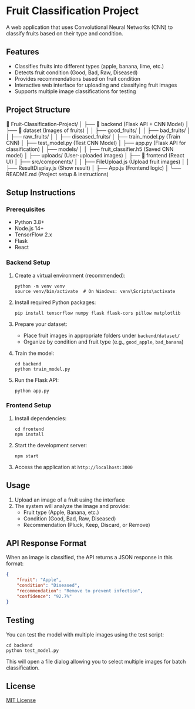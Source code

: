 # Fruit Classification Project

A web application that uses Convolutional Neural Networks (CNN) to classify fruits based on their type and condition.

## Features

- Classifies fruits into different types (apple, banana, lime, etc.)
- Detects fruit condition (Good, Bad, Raw, Diseased)
- Provides recommendations based on fruit condition
- Interactive web interface for uploading and classifying fruit images
- Supports multiple image classifications for testing

## Project Structure 

📂 Fruit-Classification-Project/
│
├── 📂 backend (Flask API + CNN Model)
│ ├── 📂 dataset (Images of fruits)
│ │ ├── good_fruits/
│ │ ├── bad_fruits/
│ │ ├── raw_fruits/
│ │ ├── diseased_fruits/
│ ├── train_model.py (Train CNN)
│ ├── test_model.py (Test CNN Model)
│ ├── app.py (Flask API for classification)
│ ├── models/
│ │ ├── fruit_classifier.h5 (Saved CNN model)
│ ├── uploads/ (User-uploaded images)
│
├── 📂 frontend (React UI)
│ ├── src/components/
│ │ ├── FileUpload.js (Upload fruit images)
│ │ ├── ResultDisplay.js (Show result)
│ ├── App.js (Frontend logic)
│
└── README.md (Project setup & instructions)

## Setup Instructions

### Prerequisites

- Python 3.8+
- Node.js 14+
- TensorFlow 2.x
- Flask
- React

### Backend Setup

1. Create a virtual environment (recommended):
   ```
   python -m venv venv
   source venv/bin/activate  # On Windows: venv\Scripts\activate
   ```

2. Install required Python packages:
   ```
   pip install tensorflow numpy flask flask-cors pillow matplotlib
   ```

3. Prepare your dataset:
   - Place fruit images in appropriate folders under `backend/dataset/`
   - Organize by condition and fruit type (e.g., `good_apple`, `bad_banana`)

4. Train the model:
   ```
   cd backend
   python train_model.py
   ```

5. Run the Flask API:
   ```
   python app.py
   ```

### Frontend Setup

1. Install dependencies:
   ```
   cd frontend
   npm install
   ```

2. Start the development server:
   ```
   npm start
   ```

3. Access the application at `http://localhost:3000`

## Usage

1. Upload an image of a fruit using the interface
2. The system will analyze the image and provide:
   - Fruit type (Apple, Banana, etc.)
   - Condition (Good, Bad, Raw, Diseased)
   - Recommendation (Pluck, Keep, Discard, or Remove)

## API Response Format

When an image is classified, the API returns a JSON response in this format:

```json
{
    "fruit": "Apple",
    "condition": "Diseased",
    "recommendation": "Remove to prevent infection",
    "confidence": "92.7%"
}
```

## Testing

You can test the model with multiple images using the test script:

```
cd backend
python test_model.py
```

This will open a file dialog allowing you to select multiple images for batch classification.

## License

[MIT License](LICENSE)